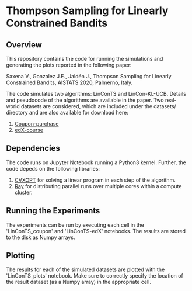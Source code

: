 # Thompson Sampling for Linearly Constrained Bandits

## Overview
This repository contains the code for running the simulations and generating the plots reported in the following paper:  

Saxena V., Gonzalez J.E., Jaldén J., Thompson Sampling for Linearly Constrained Bandits, AISTATS 2020, Palmerno, Italy.

The code simulates two algorithms: LinConTS and LinCon-KL-UCB. Details and pseudocode of the algorithms are available in the paper. Two real-world datasets are considered, which are included under the datasets/ directory and are also available for download here:  
1. [Coupon-purchase](https://www.kaggle.com/c/coupon-purchase-prediction/data)
2. [edX-course](https://papers.ssrn.com/sol3/papers.cfm?abstract_id=2889436)

## Dependencies
The code runs on Jupyter Notebook running a Python3 kernel. Further, the code depeds on the following libraries:  
1. [CVXOPT](https://github.com/cvxopt/cvxopt) for solving a linear program in each step of the algorithm.  
2. [Ray](https://github.com/ray-project/ray) for distributing parallel runs over multiple cores within a compute cluster.  

## Running the Experiments
The experiments can be run by executing each cell in the 'LinConTS_coupon' and 'LinConTS-edX' notebooks. The results are stored to the disk as Numpy arrays.

## Plotting
The results for each of the simulated datasets are plotted with the 'LinConTS_plots' notebook. Make sure to correctly specify the location of the result dataset (as a Numpy array) in the appropriate cell.
